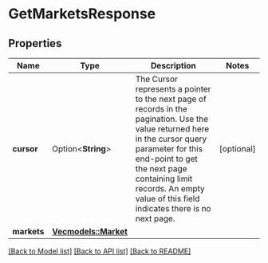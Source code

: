 # GetMarketsResponse

## Properties

Name | Type | Description | Notes
------------ | ------------- | ------------- | -------------
**cursor** | Option<**String**> | The Cursor represents a pointer to the next page of records in the pagination. Use the value returned here in the cursor query parameter for this end-point to get the next page containing limit records. An empty value of this field indicates there is no next page. | [optional]
**markets** | [**Vec<models::Market>**](Market.md) |  | 

[[Back to Model list]](../README.md#documentation-for-models) [[Back to API list]](../README.md#documentation-for-api-endpoints) [[Back to README]](../README.md)


